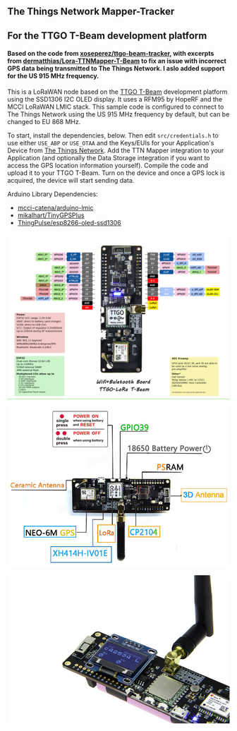 ## The Things Network Mapper-Tracker

## For the TTGO T-Beam development platform

#### Based on the code from [xoseperez/ttgo-beam-tracker](https://github.com/xoseperez/ttgo-beam-tracker), with excerpts from [dermatthias/Lora-TTNMapper-T-Beam](https://github.com/dermatthias/Lora-TTNMapper-T-Beam) to fix an issue with incorrect GPS data being transmitted to The Things Network. I aslo added support for the US 915 MHz frequency.

This is a LoRaWAN node based on the [TTGO T-Beam](https://github.com/LilyGO/TTGO-T-Beam) development platform using the SSD1306 I2C OLED display.
It uses a RFM95 by HopeRF and the MCCI LoRaWAN LMIC stack. This sample code is configured to connect to The Things Network using the US 915 MHz frequency by default, but can be changed to EU 868 MHz.

To start, install the dependencies, below. Then edit ```src/credentials.h``` to use either ```USE_ABP``` or ```USE_OTAA``` and the Keys/EUIs for your Application's Device from [The Things Network](https://www.thethingsnetwork.org/). Add the TTN Mapper integration to your Application (and optionally the Data Storage integration if you want to access the GPS location information yourself). Compile the code and upload it to your TTGO T-Beam. Turn on the device and once a GPS lock is acquired, the device will start sending data.

Arduino Library Dependencies:

 - [mcci-catena/arduino-lmic](https://github.com/mcci-catena/arduino-lmic)
 - [mikalhart/TinyGPSPlus](https://github.com/mikalhart/TinyGPSPlus)
 - [ThingPulse/esp8266-oled-ssd1306](https://github.com/ThingPulse/esp8266-oled-ssd1306)

![TTGO T-Beam 01](img/TTGO-TBeam-01.jpg)

![TTGO T-Beam 02](img/TTGO-TBeam-02.jpg)

![TTGO T-Beam 03](img/TTGO-TBeam-03.jpg)
